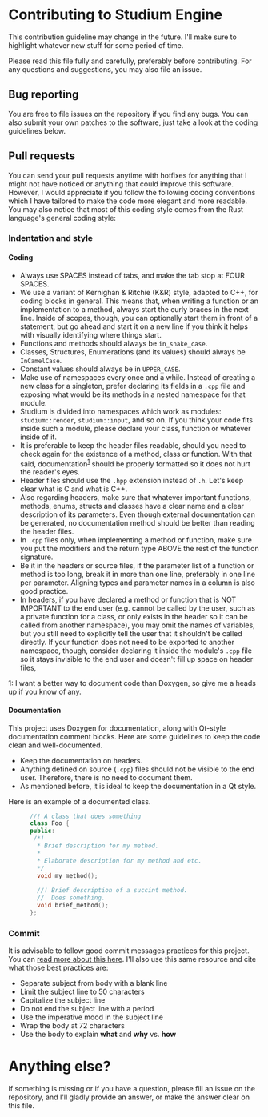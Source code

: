 # Contributing to Studium Engine

This contribution guideline may change in the future. I'll make sure to highlight whatever new stuff for some period of time.

Please read this file fully and carefully, preferably before contributing. For any questions and suggestions, you may also file an issue.

## Bug reporting
You are free to file issues on the repository if you find any bugs.
You can also submit your own patches to the software, just take a look at the
coding guidelines below.


## Pull requests
You can send your pull requests anytime with hotfixes for anything that I might
not have noticed or anything that could improve this software. However, I would
appreciate if you follow the following coding conventions which I have tailored
to make the code more elegant and more readable. You may also notice that most
of this coding style comes from the Rust language's general coding style:

### Indentation and style

#### Coding
- Always use SPACES instead of tabs, and make the tab stop at FOUR SPACES.
- We use a variant of Kernighan & Ritchie (K&R) style, adapted to C++, for coding blocks in general. This means that, when writing a function or an implementation to a method, always start the curly braces in the next line. Inside of scopes, though, you can optionally start them in front of a statement, but go ahead and start it on a new line if you think it helps with visually identifying where things start.
- Functions and methods should always be `in_snake_case`.
- Classes, Structures, Enumerations (and its values) should always be `InCamelCase`.
- Constant values should always be in `UPPER_CASE`.
- Make use of namespaces every once and a while. Instead of creating a new class for a singleton, prefer declaring its fields in a `.cpp` file and exposing what would be its methods in a nested namespace for that module.
- Studium is divided into namespaces which work as modules: `studium::render`, `studium::input`, and so on. If you think your code fits inside such a module, please declare your class, function or whatever inside of it.
- It is preferable to keep the header files readable, should you need to check again for the existence of a method, class or function. With that said, documentation<sup>[1](#docsnote)</sup> should be properly formatted so it does not hurt the reader's eyes.
- Header files should use the `.hpp` extension instead of `.h`. Let's keep clear what is C and what is C++.
- Also regarding headers, make sure that whatever important functions, methods, enums, structs and classes have a clear name and a clear description of its parameters. Even though external documentation can be generated, no documentation method should be better than reading the header files.
- In `.cpp` files only, when implementing a method or function, make sure you put the modifiers and the return type ABOVE the rest of the function signature.
- Be it in the headers or source files, if the parameter list of a function or method is too long, break it in more than one line, preferably in one line per parameter. Aligning types and parameter names in a column is also good practice.
- In headers, if you have declared a method or function that is NOT IMPORTANT to the end user (e.g. cannot be called by the user, such as a private function for a class, or only exists in the header so it can be called from another namespace), you may omit the names of variables, but you still need to explicitly tell the user that it shouldn't be called directly. If your function does not need to be exported to another namespace, though, consider declaring it inside the module's `.cpp` file so it stays invisible to the end user and doesn't fill up space on header files,


<a id="docsnote">1</a>: I want a better way to document code than Doxygen, so give me a heads up if you know of any.

#### Documentation
This project uses Doxygen for documentation, along with Qt-style documentation comment
blocks. Here are some guidelines to keep the code clean and well-documented.

- Keep the documentation on headers.
- Anything defined on source (`.cpp`) files should not be visible to the end user. Therefore, there is no need to document them.
- As mentioned before, it is ideal to keep the documentation in a Qt style.

Here is an example of a documented class.

```cpp
      //! A class that does something
      class Foo {
      public:
       /*!
        * Brief description for my method.
        *
        * Elaborate description for my method and etc.
        */
        void my_method();
        
        //! Brief description of a succint method.
        //  Does something.
        void brief_method();
      };
  ```


### Commit
It is advisable to follow good commit messages practices for this project. You can [read more about this here](https://chris.beams.io/posts/git-commit/). I'll also use this same resource and cite what those best practices are:

- Separate subject from body with a blank line
- Limit the subject line to 50 characters
- Capitalize the subject line
- Do not end the subject line with a period
- Use the imperative mood in the subject line
- Wrap the body at 72 characters
- Use the body to explain __what__ and __why__ vs. __how__


# Anything else?

If something is missing or if you have a question, please fill an issue on the repository, and I'll gladly provide an answer, or make the answer clear on this file.
